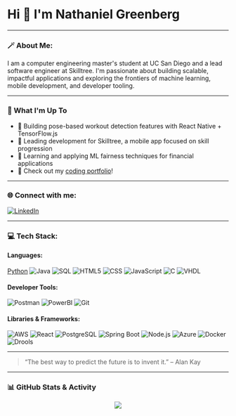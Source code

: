 # Hi 👋 I'm Nathaniel Greenberg

---

### 🪄 About Me:

I am a computer engineering master's student at UC San Diego and a lead software engineer at Skilltree. I'm passionate about building scalable, impactful applications and exploring the frontiers of machine learning, mobile development, and developer tooling.

---

### 🚀 What I'm Up To

- 🤖 Building pose-based workout detection features with React Native + TensorFlow.js  
- 📱 Leading development for Skilltree, a mobile app focused on skill progression  
- 🧠 Learning and applying ML fairness techniques for financial applications  
- 🔗 Check out my [coding portfolio](#)!

---

### 🌐 Connect with me:

[![LinkedIn](https://img.shields.io/badge/LinkedIn-Connect-blue?style=for-the-badge&logo=linkedin)](https://www.linkedin.com/in/nathanielgreenberg/)

---

### 💻 Tech Stack:

#### Languages:
[Python](https://img.shields.io/badge/-Python-3776AB?style=flat-square&logo=python&logoColor=white)
![Java](https://img.shields.io/badge/-Java-007396?style=flat-square&logo=java&logoColor=white)
![SQL](https://img.shields.io/badge/-SQL-003B57?style=flat-square&logo=postgresql&logoColor=white)
![HTML5](https://img.shields.io/badge/-HTML5-E34F26?style=flat-square&logo=html5&logoColor=white)
![CSS](https://img.shields.io/badge/-CSS-1572B6?style=flat-square&logo=css3&logoColor=white)
![JavaScript](https://img.shields.io/badge/-JavaScript-F7DF1E?style=flat-square&logo=javascript&logoColor=black)
![C](https://img.shields.io/badge/-C-00599C?style=flat-square&logo=c&logoColor=white)
![VHDL](https://img.shields.io/badge/-VHDL-652D91?style=flat-square&logoColor=white)

#### Developer Tools:
![Postman](https://img.shields.io/badge/-Postman-FF6C37?style=flat-square&logo=postman&logoColor=white)
![PowerBI](https://img.shields.io/badge/-PowerBI-F2C811?style=flat-square&logo=powerbi&logoColor=black)
![Git](https://img.shields.io/badge/-Git-F05032?style=flat-square&logo=git&logoColor=white)

#### Libraries & Frameworks:
![AWS](https://img.shields.io/badge/-AWS-232F3E?style=flat-square&logo=amazonaws&logoColor=white)
![React](https://img.shields.io/badge/-React-61DAFB?style=flat-square&logo=react&logoColor=black)
![PostgreSQL](https://img.shields.io/badge/-PostgreSQL-336791?style=flat-square&logo=postgresql&logoColor=white)
![Spring Boot](https://img.shields.io/badge/-Spring%20Boot-6DB33F?style=flat-square&logo=spring-boot&logoColor=white)
![Node.js](https://img.shields.io/badge/-Node.js-339933?style=flat-square&logo=node.js&logoColor=white)
![Azure](https://img.shields.io/badge/-Microsoft%20Azure-0078D4?style=flat-square&logo=microsoft-azure&logoColor=white)
![Docker](https://img.shields.io/badge/-Docker-2496ED?style=flat-square&logo=docker&logoColor=white)
![Drools](https://img.shields.io/badge/-Drools-F80000?style=flat-square&logoColor=white)

---

<!-- Optional: Footer or fun message -->
> “The best way to predict the future is to invent it.” – Alan Kay

---

### 📊 GitHub Stats & Activity

<div align="center">
  <img src="https://github-readme-stats.vercel.app/api/top-langs/?username=nathanielgberg&layout=compact&theme=github_dark&langs_count=10" />
</div>

